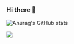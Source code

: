 ### Hi there 👋

![Anurag's GitHub stats](https://github-readme-stats.vercel.app/api?username=JasonYesBro&show_icons=true&theme=buefy)

<a href="https://velog.io/@jasonyes" target="_blank"><img src="https://img.shields.io/badge/velog-20C997?style=for-the-badge&logo=velog&logoColor=white"/></a>



